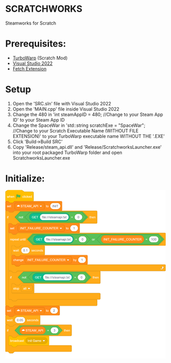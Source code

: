# SCRATCHWORKS
Steamworks for Scratch

# Prerequisites:
- [TurboWarp](https://github.com/TurboWarp/desktop) (Scratch Mod)
- [Visual Studio 2022](https://visualstudio.microsoft.com/vs/)
- [Fetch Extension](https://extensions.turbowarp.org/fetch.js)

# Setup
1. Open the 'SRC.sln' file with Visual Studio 2022
2. Open the 'MAIN.cpp' file inside Visual Studio 2022
3. Change the 480 in 'int steamAppID = 480; //Change to your Steam App ID' to your Steam App ID
4. Change the SpaceWar in 'std::string scratchExe = "SpaceWar"; //Change to your Scratch Executable Name (WITHOUT FILE EXTENSION)' to your TurboWarp executable name WITHOUT THE '.EXE'
5. Click 'Build->Build SRC'
6. Copy 'Release/steam_api.dll' and 'Release/ScratchworksLauncher.exe' into your root packaged TurboWarp folder and open ScratchworksLauncher.exe

# Initialize:
![alt text](README_STUFF/init.png)
